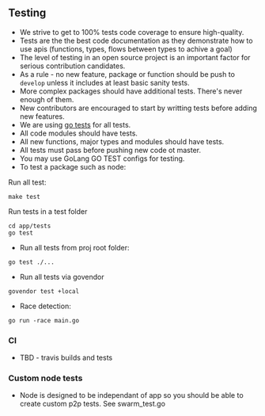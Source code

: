 ## Testing

- We strive to get to 100% tests code coverage to ensure high-quality.
- Tests are the the best code documentation as they demonstrate how to use apis (functions, types, flows between types to achive a goal)
- The level of testing in an open source project is an important factor for serious contribution candidates.
- As a rule - no new feature, package or function should be push to `develop` unless it includes at least basic sanity tests.
- More complex packages should have additional tests. There's never enough of them.
- New contributors are encouraged to start by writting tests before adding new features.
- We are using [go tests](https://golang.org/pkg/testing/) for all tests.
- All code modules should have tests.
- All new functions, major types and modules should have tests.
- All tests must pass before pushing new code ot master.
- You may use GoLang GO TEST configs for testing.
- To test a package such as node:

Run all test:
```
make test
```

Run tests in a test folder

```
cd app/tests
go test
```

- Run all tests from proj root folder:
```
go test ./...
```

- Run all tests via govendor
```
govendor test +local
```

- Race detection:

```
go run -race main.go
```


### CI
- TBD - travis builds and tests

### Custom node tests
- Node is designed to be independant of app so you should be able to create custom p2p tests.
See swarm_test.go
